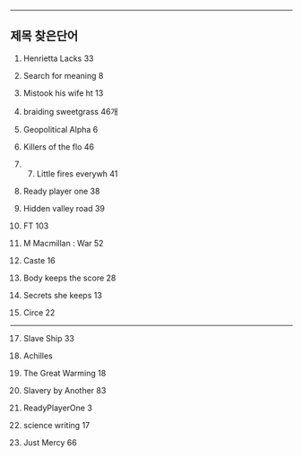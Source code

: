 -------------
제목  찾은단어
-----

1. Henrietta Lacks  33

2. Search for meaning 8

3. Mistook his wife ht 13

4. braiding sweetgrass 46개

5. Geopolitical Alpha 6

6. Killers of the flo 46

8. 7. Little fires everywh 41

9. Ready player one 38

10. Hidden valley road 39

11. FT 103

12. M Macmillan : War 52

13. Caste 16

14. Body keeps the score 28

15. Secrets she keeps 13

16. Circe 22
**********************************************
17. Slave Ship 33

18. Achilles

19. The Great Warming 18

20. Slavery by Another 83

21. ReadyPlayerOne 3

22. science writing 17

23. Just Mercy 66



